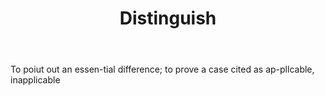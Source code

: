 ---
title: Distinguish
letter: D
permalink: "/definitions/bld-distinguish.html"
body: To poiut out an essen-tial difference; to prove a case cited as ap-pllcable,
  inapplicable
published_at: '2018-07-07'
source: Black's Law Dictionary 2nd Ed (1910)
layout: post
---